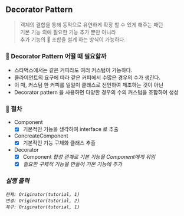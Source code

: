 ## Decorator Pattern

> 객체의 결합을 통해 동적으로 유연하게 확장 할 수 있게 해주는 패턴 <br>
> 기본 기능 외에 필요한 기능 추가 뿐만 아니라 <br>
> 추가 기능의 🚀 조합을 설계 하는 방식이 가능하다.

### 🤔 Decorator Pattern 어떨 때 필요할까
- 스타벅스에서는 같은 커피라도 여러 커스텀이 가능하다.
- 클라이언트의 요구에 따라 같은 커피에서 수많은 경우의 수가 생긴다. 
- 이 때, 커스텀 한 커피를 일일이 클래스로 선언하여 제조하는 것이 아닌
- Decorator pattern 을 사용하면 다양한 경우의 수의 커스텀을 조합하여 생성


### 📍 절차
- Component
    - [x] 기본적인 기능을 생각하여 interface 로 추출
- ConcreateComponent
    - [x] 기본적인 기능 구체화 클래스 추출
- Decorator
    - [x] Component <I> 합성 관계로 기본 기능을 Component에게 위임
    - [x] 필요한 구체적 기능을 만들어 기본 기능에 추가
    
### 실행 출력
```
현재: Originator(tutorial, 1)
변경: Originator(tutorial, 2)
복구: Originator(tutorial, 1)
```